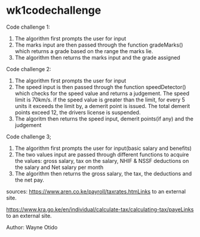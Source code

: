 # wk1codechallenge
Code challenge 1:
  1. The algorithm first prompts the user for input
  2. The marks input are then passed through the function gradeMarks() which       returns a grade based on the range the marks lie.
  3. The algorithm then returns the marks input and the grade assigned

Code challenge 2:
  1. The algorithm first prompts the user for input
  2. The speed input is then passed through the function speedDetector() which checks for the speed value and returns a judgement. The speed limit is 70km/s. if the speed value is greater than the limit, for every 5 units it exceeds the limit by, a demerit point is issued. The total demerit points exceed 12, the drivers license is suspended.
  3. The algoritm then returns the speed input, demerit points(if any) and the judgement

Code challenge 3;
  1. The algorithm first prompts the user for input(basic salary and benefits)
  2. The two values input are passed through different functions to acquire the values: gross salary, tax on the salary, NHIF & NSSF deductions on the salary and Net salary per month
  3. The algorithm then returns the gross salary, the tax, the deductions and the net pay.

sources:
https://www.aren.co.ke/payroll/taxrates.htmLinks to an external site.  

https://www.kra.go.ke/en/individual/calculate-tax/calculating-tax/payeLinks to an external site.
  
Author: Wayne Otido